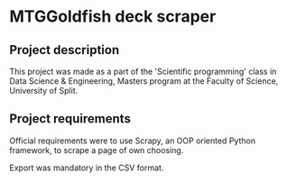 # MTGGoldfish deck scraper
## Project description
This project was made as a part of the 'Scientific programming' class in Data Science & Engineering, Masters program at the Faculty of Science, University of Split.
## Project requirements
Official requirements were to use Scrapy, an OOP oriented Python framework, to scrape a page of own choosing.

Export was mandatory in the CSV format.
